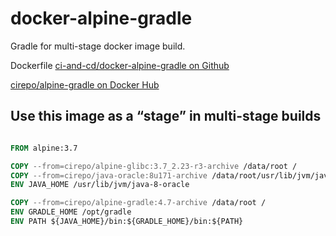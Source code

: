 # docker-alpine-gradle

Gradle for multi-stage docker image build.

Dockerfile [ci-and-cd/docker-alpine-gradle on Github](https://github.com/ci-and-cd/docker-alpine-gradle)

[cirepo/alpine-gradle on Docker Hub](https://hub.docker.com/r/cirepo/alpine-gradle/)

## Use this image as a “stage” in multi-stage builds

```dockerfile

FROM alpine:3.7

COPY --from=cirepo/alpine-glibc:3.7_2.23-r3-archive /data/root /
COPY --from=cirepo/java-oracle:8u171-archive /data/root/usr/lib/jvm/java-8-oracle /usr/lib/jvm/java-8-oracle
ENV JAVA_HOME /usr/lib/jvm/java-8-oracle

COPY --from=cirepo/alpine-gradle:4.7-archive /data/root /
ENV GRADLE_HOME /opt/gradle
ENV PATH ${JAVA_HOME}/bin:${GRADLE_HOME}/bin:${PATH}

```
